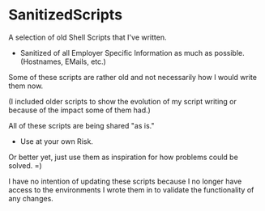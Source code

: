 # SanitizedScripts
A selection of old Shell Scripts that I've written.
 - Sanitized of all Employer Specific Information as much as possible.  (Hostnames, EMails, etc.)

Some of these scripts are rather old and not necessarily how I would write them now.

(I included older scripts to show the evolution of my script writing or because of the impact some of them had.)

All of these scripts are being shared "as is."

 - Use at your own Risk.

Or better yet, just use them as inspiration for how problems could be solved.  =)

I have no intention of updating these scripts because I no longer have access to the environments I wrote them in to validate the functionality of any changes.
